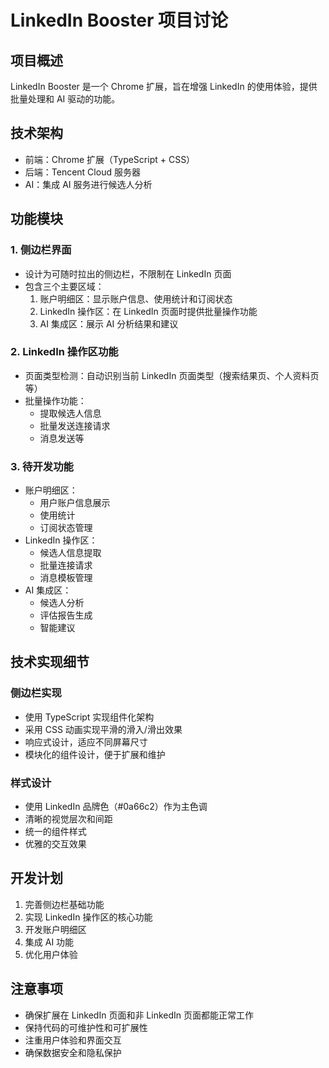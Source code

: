 # LinkedIn Booster 项目讨论

## 项目概述
LinkedIn Booster 是一个 Chrome 扩展，旨在增强 LinkedIn 的使用体验，提供批量处理和 AI 驱动的功能。

## 技术架构
- 前端：Chrome 扩展（TypeScript + CSS）
- 后端：Tencent Cloud 服务器
- AI：集成 AI 服务进行候选人分析

## 功能模块

### 1. 侧边栏界面
- 设计为可随时拉出的侧边栏，不限制在 LinkedIn 页面
- 包含三个主要区域：
  1. 账户明细区：显示账户信息、使用统计和订阅状态
  2. LinkedIn 操作区：在 LinkedIn 页面时提供批量操作功能
  3. AI 集成区：展示 AI 分析结果和建议

### 2. LinkedIn 操作区功能
- 页面类型检测：自动识别当前 LinkedIn 页面类型（搜索结果页、个人资料页等）
- 批量操作功能：
  - 提取候选人信息
  - 批量发送连接请求
  - 消息发送等

### 3. 待开发功能
- 账户明细区：
  - 用户账户信息展示
  - 使用统计
  - 订阅状态管理
- LinkedIn 操作区：
  - 候选人信息提取
  - 批量连接请求
  - 消息模板管理
- AI 集成区：
  - 候选人分析
  - 评估报告生成
  - 智能建议

## 技术实现细节

### 侧边栏实现
- 使用 TypeScript 实现组件化架构
- 采用 CSS 动画实现平滑的滑入/滑出效果
- 响应式设计，适应不同屏幕尺寸
- 模块化的组件设计，便于扩展和维护

### 样式设计
- 使用 LinkedIn 品牌色（#0a66c2）作为主色调
- 清晰的视觉层次和间距
- 统一的组件样式
- 优雅的交互效果

## 开发计划
1. 完善侧边栏基础功能
2. 实现 LinkedIn 操作区的核心功能
3. 开发账户明细区
4. 集成 AI 功能
5. 优化用户体验

## 注意事项
- 确保扩展在 LinkedIn 页面和非 LinkedIn 页面都能正常工作
- 保持代码的可维护性和可扩展性
- 注重用户体验和界面交互
- 确保数据安全和隐私保护 